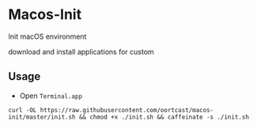 # Macos-Init

Init macOS environment

download and install applications for custom

## Usage

* Open `Terminal.app`

```
curl -OL https://raw.githubusercontent.com/oortcast/macos-init/master/init.sh && chmod +x ./init.sh && caffeinate -s ./init.sh
```
